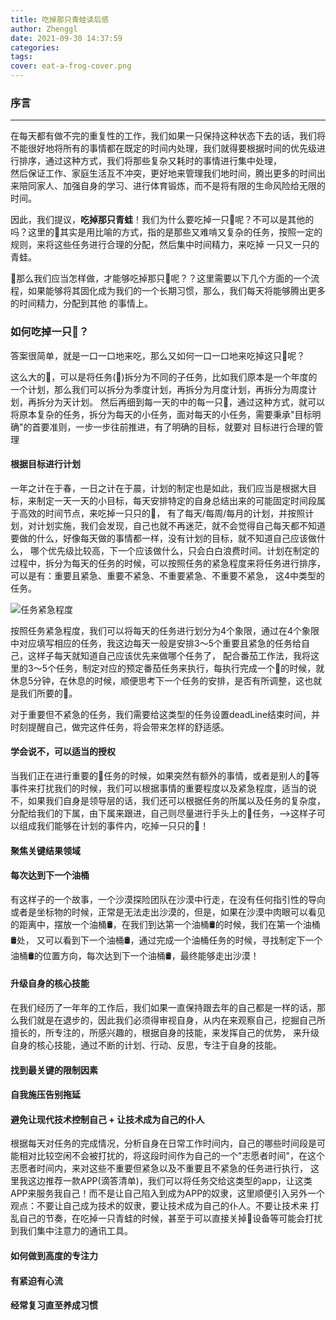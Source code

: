 ```yaml
---
title: 吃掉那只青蛙读后感
author: Zhenggl
date: 2021-09-30 14:37:59
categories:
tags:
cover: eat-a-frog-cover.png
---
```


### 序言
---
在每天都有做不完的重复性的工作，我们如果一只保持这种状态下去的话，我们将不能很好地将所有的事情都在既定的时间内处理，我们就得要根据时间的优先级进行排序，通过这种方式，我们将那些复杂又耗时的事情进行集中处理，  
然后保证工作、家庭生活互不冲突，更好地来管理我们地时间，腾出更多的时间出来陪同家人、加强自身的学习、进行体育锻炼，而不是将有限的生命风险给无限的时间。

因此，我们提议，**吃掉那只青蛙**！我们为什么要吃掉一只🐸呢？不可以是其他的吗？这里的🐸其实是用比喻的方式，指的是那些又难啃又复杂的任务，按照一定的规则，来将这些任务进行合理的分配，然后集中时间精力，来吃掉
一只又一只的青蛙。

🤔️那么我们应当怎样做，才能够吃掉那只🐸呢？？这里需要以下几个方面的一个流程，如果能够将其固化成为我们的一个长期习惯，那么，我们每天将能够腾出更多的时间精力，分配到其他
的事情上。

### 如何吃掉一只🐸？
答案很简单，就是一口一口地来吃，那么又如何一口一口地来吃掉这只🐸呢？

这么大的🐸，可以是将任务(🐸)拆分为不同的子任务，比如我们原本是一个年度的一个计划，那么我们可以拆分为季度计划，再拆分为月度计划，再拆分为周度计划，再拆分为天计划。
然后再细到每一天的中的每一只🐸，通过这种方式，就可以将原本复杂的任务，拆分为每天的小任务，面对每天的小任务，需要秉承"目标明确"的首要准则，一步一步往前推进，有了明确的目标，就要对
目标进行合理的管理

#### 根据目标进行计划

一年之计在于春，一日之计在于晨，计划的制定也是如此，我们应当是根据大目标，来制定一天一天的小目标，每天安排特定的自身总结出来的可能固定时间段属于高效的时间节点，来吃掉一只只的🐸，
有了每天/每周/每月的计划，并按照计划，对计划实施，我们会发现，自己也就不再迷茫，就不会觉得自己每天都不知道要做的什么，好像每天做的事情都一样，没有计划的目标，就不知道自己应该做什么，
哪个优先级比较高，下一个应该做什么，只会白白浪费时间。计划在制定的过程中，拆分为每天的任务的时候，可以按照任务的紧急程度来将任务进行排序，可以是有：重要且紧急、重要不紧急、不重要紧急、不重要不紧急，
这4中类型的任务。

![任务紧急程度](task_urgent.png)

按照任务紧急程度，我们可以将每天的任务进行划分为4个象限，通过在4个象限中对应填写相应的任务，我这边每天一般是安排3～5个重要且紧急的任务给自己，这样子每天就知道自己应该优先来做哪个任务了，
配合番茄工作法，我将这里的3～5个任务，制定对应的预定番茄任务来执行，每执行完成一个🍅的时候，就休息5分钟，在休息的时候，顺便思考下一个任务的安排，是否有所调整，这也就是我们所要的🐸。

对于重要但不紧急的任务，我们需要给这类型的任务设置deadLine结束时间，并时刻提醒自己，做完这件任务，将会带来怎样的舒适感。

#### 学会说不，可以适当的授权

当我们正在进行重要的🍅任务的时候，如果突然有额外的事情，或者是别人的🙏等事件来打扰我们的时候，我们可以根据事情的重要程度以及紧急程度，适当的说不，如果我们自身是领导层的话，我们还可以根据任务的所属以及任务的复杂度，
分配给我们的下属，由下属来跟进，自己则尽量进行手头上的🐸任务，-->这样子可以组成我们能够在计划的事件内，吃掉一只只的🐸！

#### 聚焦关键结果领域

#### 每次达到下一个油桶

有这样子的一个故事，一个沙漠探险团队在沙漠中行走，在没有任何指引性的导向或者是坐标物的时候，正常是无法走出沙漠的，但是，如果在沙漠中肉眼可以看见的距离中，摆放一个油桶🛢️，在我们到达第一个油桶🛢️的时候，我们在第一个油桶🛢️处，
又可以看到下一个油桶🛢️，通过完成一个油桶任务的时候，寻找制定下一个油桶🛢️的位置方向，每次达到下一个油桶🛢️，最终能够走出沙漠！

#### 升级自身的核心技能

在我们经历了一年年的工作后，我们如果一直保持跟去年的自己都是一样的话，那么我们就是在退步的，因此我们必须得审视自身，从内在来观察自己，挖掘自己所擅长的，所专注的，所感兴趣的，根据自身的技能，来发挥自己的优势，
来升级自身的核心技能，通过不断的计划、行动、反思，专注于自身的技能。

#### 找到最关键的限制因素

#### 自我施压告别拖延

#### 避免让现代技术控制自己 + 让技术成为自己的仆人

根据每天对任务的完成情况，分析自身在日常工作时间内，自己的哪些时间段是可能相对比较空闲不会被打扰的，将这段时间作为自己的一个"志愿者时间"，在这个志愿者时间内，来对这些不重要但紧急以及不重要且不紧急的任务进行执行，
这里我这边推荐一款APP(滴答清单)，我们可以将任务交给这类型的app，让这类APP来服务我自己！而不是让自己陷入到成为APP的奴隶，这里顺便引入另外一个观点：不要让自己成为技术的奴隶，要让技术成为自己的仆人。不要让技术来
打乱自己的节奏，在吃掉一只青蛙的时候，甚至于可以直接关掉📱设备等可能会打扰到我们集中注意力的通讯工具。

#### 如何做到高度的专注力

#### 有紧迫有心流

#### 经常复习直至养成习惯

